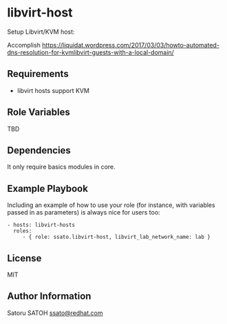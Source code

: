 libvirt-host
===============

Setup Libvirt/KVM host:

Accomplish
https://liquidat.wordpress.com/2017/03/03/howto-automated-dns-resolution-for-kvmlibvirt-guests-with-a-local-domain/

Requirements
------------

- libvirt hosts support KVM

Role Variables
--------------

TBD

Dependencies
------------

It only require basics modules in core.

Example Playbook
----------------

Including an example of how to use your role (for instance, with variables passed in as parameters) is always nice for users too:

    - hosts: libvirt-hosts
      roles:
         - { role: ssato.libvirt-host, libvirt_lab_network_name: lab }

License
-------

MIT

Author Information
------------------

Satoru SATOH <ssato@redhat.com>

